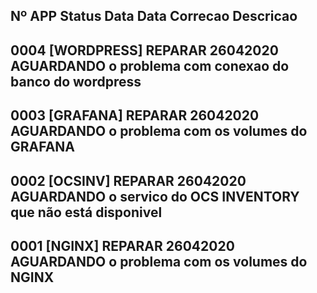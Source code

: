 ## Nº   APP         Status      Data        Data Correcao   Descricao
## 0004 [WORDPRESS] REPARAR     26042020    AGUARDANDO      o problema com conexao do banco do wordpress
## 0003 [GRAFANA]   REPARAR     26042020    AGUARDANDO      o problema com os volumes do GRAFANA
## 0002 [OCSINV]    REPARAR     26042020    AGUARDANDO      o servico do OCS INVENTORY que não está disponivel
## 0001 [NGINX]     REPARAR     26042020    AGUARDANDO      o problema com os volumes do NGINX


